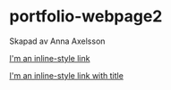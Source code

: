 # portfolio-webpage2

Skapad av Anna Axelsson

[I'm an inline-style link](https://www.google.com)

[I'm an inline-style link with title](https://www.google.com "Google's Homepage")
